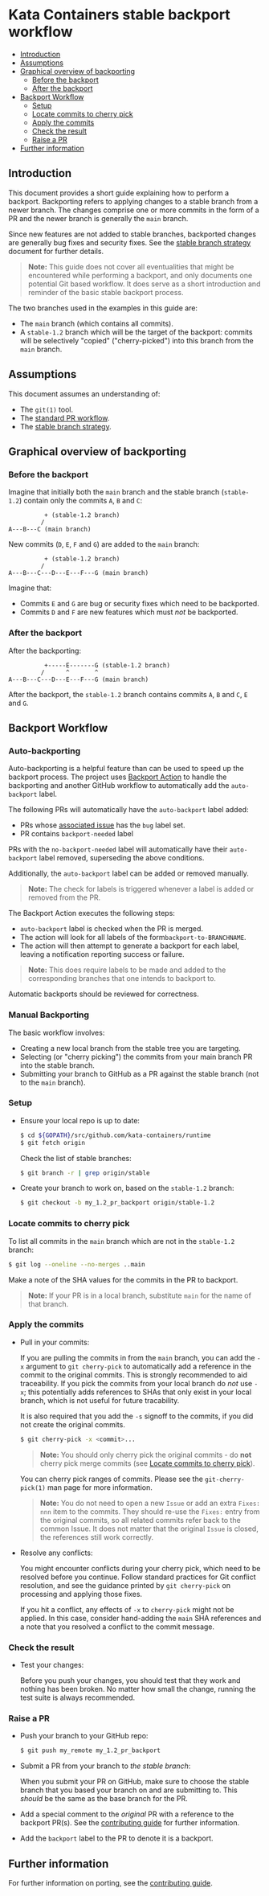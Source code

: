 # Kata Containers stable backport workflow

* [Introduction](#introduction)
* [Assumptions](#assumptions)
* [Graphical overview of backporting](#graphical-overview-of-backporting)
    * [Before the backport](#before-the-backport)
    * [After the backport](#after-the-backport)
* [Backport Workflow](#backport-workflow)
    * [Setup](#setup)
    * [Locate commits to cherry pick](#locate-commits-to-cherry-pick)
    * [Apply the commits](#apply-the-commits)
    * [Check the result](#check-the-result)
    * [Raise a PR](#raise-a-pr)
* [Further information](#further-information)

## Introduction

This document provides a short guide explaining how to perform a backport.
Backporting refers to applying changes to a stable branch from a newer branch.
The changes comprise one or more commits in the form of a PR and the newer
branch is generally the `main` branch.

Since new features are not added to stable branches, backported changes are
generally bug fixes and security fixes. See the
[stable branch strategy](https://github.com/kata-containers/documentation/blob/master/Stable-Branch-Strategy.md)
document for further details.

> **Note:** This guide does not cover all eventualities that might be
> encountered while performing a backport, and only documents one potential
> Git based workflow. It does serve as a short introduction and reminder of
> the basic stable backport process.

The two branches used in the examples in this guide are:

- The `main` branch (which contains all commits).
- A `stable-1.2` branch which will be the target of the backport: commits will
  be selectively "copied" ("cherry-picked") into this branch from the `main` branch.

## Assumptions

This document assumes an understanding of:

- The `git(1)` tool.
- The [standard PR workflow](https://github.com/kata-containers/community/blob/master/CONTRIBUTING.md#pull-requests).
- The [stable branch strategy](https://github.com/kata-containers/documentation/blob/master/Stable-Branch-Strategy.md).

## Graphical overview of backporting

### Before the backport

Imagine that initially both the `main` branch and the stable branch
(`stable-1.2`) contain only the commits `A`, `B` and `C`:

```
          + (stable-1.2 branch)
         /
A---B---C (main branch)
```

New commits (`D`, `E`, `F` and `G`) are added to the `main` branch:

```
          + (stable-1.2 branch)
         /
A---B---C---D---E---F---G (main branch)
```

Imagine that:

- Commits `E` and `G` are bug or security fixes which need to be backported.
- Commits `D` and `F` are new features which must *not* be backported.

### After the backport

After the backporting:

```
          +-----E-------G (stable-1.2 branch)
         /      ^       ^
A---B---C---D---E---F---G (main branch)
```

After the backport, the `stable-1.2` branch contains commits  `A`, `B` and
`C`, `E` and `G`.

## Backport Workflow

### Auto-backporting
Auto-backporting is a helpful feature than can be used to speed up the backport process.
The project uses [Backport Action](https://github.com/marketplace/actions/backport-action) to handle the backporting and another GitHub workflow to automatically add the `auto-backport` label.

The following PRs will automatically have the `auto-backport` label added:
- PRs whose [associated issue](CONTRIBUTING.md#submit-issues-before-prs) has the `bug` label set.
- PR contains `backport-needed` label

PRs with the `no-backport-needed` label will automatically have their `auto-backport` label removed, superseding the above conditions.

Additionally, the `auto-backport` label can be added or removed manually.
> **Note:** The check for labels is triggered whenever a label is added or removed from the PR.

The Backport Action executes the following steps:
- `auto-backport` label is checked when the PR is merged.
- The action will look for all labels of the form`backport-to-BRANCHNAME`.
- The action will then attempt to generate a backport for each label, leaving a notification reporting success or failure.

> **Note:** This does require labels to be made and added to the corresponding branches that one intends to backport to.

Automatic backports should be reviewed for correctness.

### Manual Backporting
The basic workflow involves:

- Creating a new local branch from the stable tree you are targeting.
- Selecting (or "cherry picking") the commits from your main branch PR into the stable branch.
- Submitting your branch to GitHub as a PR against the stable branch (not to the `main` branch).

### Setup

- Ensure your local repo is up to date:

    ```bash
    $ cd ${GOPATH}/src/github.com/kata-containers/runtime
    $ git fetch origin
    ```

    Check the list of stable branches:

    ```bash
    $ git branch -r | grep origin/stable
    ```

- Create your branch to work on, based on the `stable-1.2` branch:

    ```bash
    $ git checkout -b my_1.2_pr_backport origin/stable-1.2
    ```

### Locate commits to cherry pick

To list all commits in the `main` branch which are not in the `stable-1.2`
branch:

```bash
$ git log --oneline --no-merges ..main
```

Make a note of the SHA values for the commits in the PR to backport.

> **Note:** If your PR is in a local branch, substitute `main` for the name
> of that branch.

### Apply the commits

- Pull in your commits:

  If you are pulling the commits in from the `main` branch, you can add the `-x`
  argument to `git cherry-pick` to automatically add a reference in the
  commit to the original commits. This is strongly recommended to aid traceability.
  If you pick the commits from your local branch do *not* use `-x`; this
  potentially adds references to SHAs that only exist in your local branch, which
  is not useful for future tracability.

  It is also required that you add the `-s` signoff to the commits, if you did not
  create the original commits.

  ```bash
  $ git cherry-pick -x <commit>...
  ```

  > **Note:** You should only cherry pick the original commits - do **not**
  > cherry pick merge commits
  > (see [Locate commits to cherry pick](#locate-commits-to-cherry-pick)).

  You can cherry pick ranges of commits. Please see the `git-cherry-pick(1)`
  man page for more information.

  > **Note:** You do not need to open a new `Issue` or add an extra `Fixes: nnn` item
  > to the commits. They should re-use the `Fixes:` entry from the original commits,
  > so all related commits refer back to the common Issue. It does not matter that
  > the original `Issue` is closed, the references still work correctly.

- Resolve any conflicts:

  You might encounter conflicts during your cherry pick, which need to be resolved
  before you continue. Follow standard practices for Git conflict resolution, and see
  the guidance printed by `git cherry-pick` on processing and applying those fixes.

  If you hit a conflict, any effects of `-x` to `cherry-pick` might not be
  applied. In this case, consider hand-adding the `main` SHA references and a note
  that you resolved a conflict to the commit message.

### Check the result

- Test your changes:

  Before you push your changes, you should test that they work and nothing has been
  broken. No matter how small the change, running the test suite is always recommended.

### Raise a PR

- Push your branch to your GitHub repo:

  ```bash
  $ git push my_remote my_1.2_pr_backport
  ```

- Submit a PR from your branch to *the stable branch*:

  When you submit your PR on GitHub, make sure to choose the stable branch that you
  based your branch on and are submitting to. This *should* be the same as the
  base branch for the PR.

- Add a special comment to the *original* PR with a reference to the backport
  PR(s). See the [contributing guide](CONTRIBUTING.md#porting-comments) for
  further information.

- Add the `backport` label to the PR to denote it is a backport.

## Further information

For further information on porting, see the [contributing
guide](CONTRIBUTING.md#porting).
